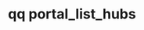 ---
category: portal
command: portal_list_hubs
optional_options:
- alternate:
  - --json
  help: Pretty-print JSON
  name: -j
  required: false
permalink: /qq-cli-command-guide/portal/portal_list_hubs.html
positional_options: []
sidebar: qq_cli_command_reference_sidebar
summary: This section explains how to use the <code>qq portal_list_hubs</code> command.
synopsis: List accepted and pending hub portals on the current cluster
title: qq portal_list_hubs
usage: qq portal_list_hubs [-h] [-j]
zendesk_source: qq CLI Command Guide

---